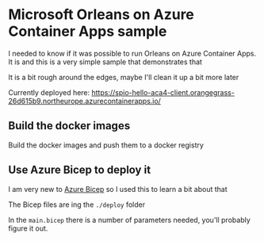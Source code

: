 # Microsoft Orleans on Azure Container Apps sample

I needed to know if it was possible to run Orleans on Azure Container Apps. It is and this is a very simple sample that demonstrates that

It is a bit rough around the edges, maybe I'll clean it up a bit more later

Currently deployed here: https://spio-hello-aca4-client.orangegrass-26d615b9.northeurope.azurecontainerapps.io/

## Build the docker images

Build the docker images and push them to a docker registry

## Use Azure Bicep to deploy it

I am very new to [Azure Bicep](https://docs.microsoft.com/en-us/azure/azure-resource-manager/bicep/) so I used this to learn a bit about that

The Bicep files are ing the `./deploy` folder

In the  `main.bicep` there is a number of parameters needed, you'll probably figure it out.

